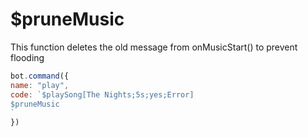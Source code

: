 # $pruneMusic

This function deletes the old message from onMusicStart\(\) to prevent flooding

```javascript
bot.command({
name: "play",
code: `$playSong[The Nights;5s;yes;Error]
$pruneMusic
`
})
```

